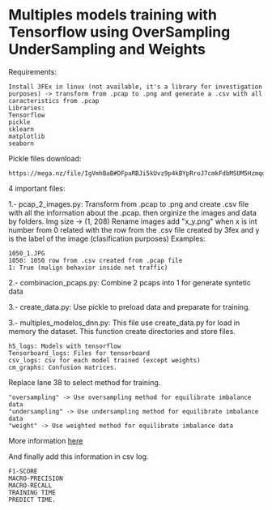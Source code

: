 # Multiples models training with Tensorflow using OverSampling UnderSampling and Weights

Requirements:

    Install 3FEx in linux (not available, it's a library for investigation purposes) -> transform from .pcap to .png and generate a .csv with all caracteristics from .pcap
    Libraries:
    Tensorflow 
    pickle
    sklearn
    matplotlib
    seaborn
    
Pickle files download:
    
    https://mega.nz/file/IgVmhBaB#DFpaRBJi5kUvz9p4kBYpRroJ7cmkFdbMSUM5HzmqovU

4 important files:

1.- pcap_2_images.py:
Transform from .pcap to .png and create .csv file with all the information about the .pcap. then orginize the images and data by folders.
Img size -> (1, 208)
Rename images add "x_y.png" when x is int number from 0 related with the row from the .csv file created by 3fex and y is the label of the image (clasification purposes) Examples:

    1050_1.JPG
    1050: 1050 row from .csv created from .pcap file
    1: True (malign behavior inside net traffic)

2.- combinacion_pcaps.py:
Combine 2 pcaps into 1 for generate syntetic data

3.- create_data.py:
Use pickle to preload data and preparate for training.

3.- multiples_modelos_dnn.py: This file use create_data.py for load in memory the dataset. 
This function create directories and store files.

    h5_logs: Models with tensorflow
    Tensorboard_logs: Files for tensorboard
    csv_logs: csv for each model trained (except weights)
    cm_graphs: Confusion matrices.

Replace lane 38 to select method for training.

    "oversampling" -> Use oversampling method for equilibrate imbalance data
    "undersampling" -> Use undersampling method for equilibrate imbalance data
    "weight" -> Use weighted method for equilibrate imbalance data
    
More information [here](https://www.tensorflow.org/tutorials/structured_data/imbalanced_data)
    
And finally add this information in csv log.

    F1-SCORE
    MACRO-PRECISION
    MACRO-RECALL
    TRAINING TIME
    PREDICT TIME.
